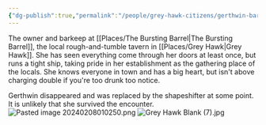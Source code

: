 ```yaml
---
{"dg-publish":true,"permalink":"/people/grey-hawk-citizens/gerthwin-bartelby/"}
---
```


The owner and barkeep at [[Places/The Bursting Barrel\|The Bursting Barrel]], the local rough-and-tumble tavern in [[Places/Grey Hawk\|Grey Hawk]]. She has seen everything come through her doors at least once, but runs a tight ship, taking pride in her establishment as the gathering place of the locals. She knows everyone in town and has a big heart, but isn't above charging double if you're too drunk too notice.

Gerthwin disappeared and was replaced by the shapeshifter at some point.  It is unlikely that she survived the encounter.  
![Pasted image 20240208010250.png](/img/user/Z_Attachments/Pasted%20image%2020240208010250.png)
![Grey Hawk Blank (7).jpg](/img/user/Z_Attachments/Grey%20Hawk%20Blank%20(7).jpg)
